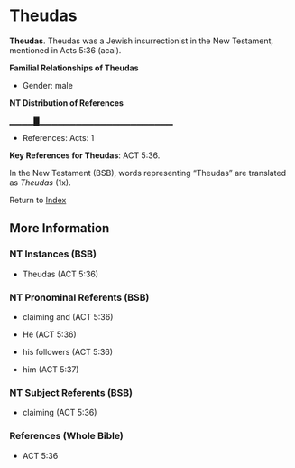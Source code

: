# Theudas
**Theudas**. 
Theudas was a Jewish insurrectionist in the New Testament, mentioned in Acts 5:36 (acai). 




**Familial Relationships of Theudas**


* Gender: male


**NT Distribution of References**

▁▁▁▁█▁▁▁▁▁▁▁▁▁▁▁▁▁▁▁▁▁▁▁▁▁▁
* References: Acts: 1



**Key References for Theudas**: 
ACT 5:36. 




In the New Testament (BSB), words representing “Theudas” are translated as 
*Theudas* (1x). 


Return to [Index](00-Index.md)

## More Information

### NT Instances (BSB)

* Theudas (ACT 5:36)



### NT Pronominal Referents (BSB)

* claiming and (ACT 5:36)

* He (ACT 5:36)

* his followers (ACT 5:36)

* him (ACT 5:37)



### NT Subject Referents (BSB)

* claiming (ACT 5:36)



### References (Whole Bible)

* ACT 5:36



